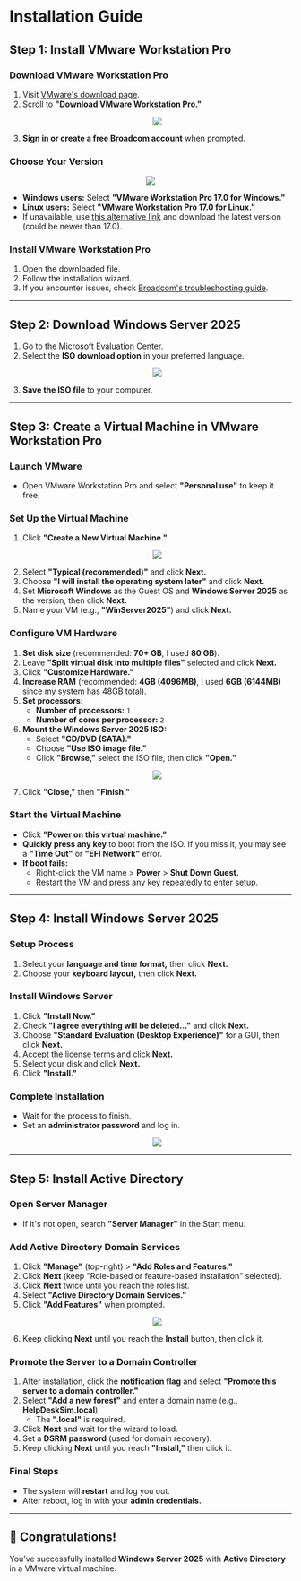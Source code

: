 # Installation Guide

## Step 1: Install VMware Workstation Pro

### **Download VMware Workstation Pro**
1. Visit [VMware's download page](https://knowledge.broadcom.com/external/article/344595/downloading-and-installing-vmware-workst.html).  
2. Scroll to **"Download VMware Workstation Pro."**  
   <p align="center">
     <img src="https://github.com/JBrunoX/Help-Desk-Lab/blob/dd1e4c7f9b8ac541c5a1cdf466eeace5e9624bca/images/download%20VMware.png">
   </p>
3. **Sign in or create a free Broadcom account** when prompted.  

### **Choose Your Version**
<p align="center">
  <img src="https://github.com/JBrunoX/Help-Desk-Lab/blob/main/images/vmware%20version.png">
</p>

- **Windows users:** Select **"VMware Workstation Pro 17.0 for Windows."**  
- **Linux users:** Select **"VMware Workstation Pro 17.0 for Linux."**  
- If unavailable, use [this alternative link](https://support.broadcom.com/group/ecx/productdownloads?subfamily=VMware%20Workstation%20Pro&freeDownloads=true) and download the latest version (could be newer than 17.0).  

### **Install VMware Workstation Pro**
1. Open the downloaded file.  
2. Follow the installation wizard.  
3. If you encounter issues, check [Broadcom's troubleshooting guide](https://knowledge.broadcom.com/external/article?articleNumber=387947).  

---

## Step 2: Download Windows Server 2025
1. Go to the [Microsoft Evaluation Center](https://www.microsoft.com/en-us/evalcenter/download-windows-server-2025).  
2. Select the **ISO download option** in your preferred language.  
   <p align="center">
     <img src="https://github.com/JBrunoX/Help-Desk-Lab/blob/main/images/windows2025PickLang.png">
   </p>
3. **Save the ISO file** to your computer.  

---

## Step 3: Create a Virtual Machine in VMware Workstation Pro

### **Launch VMware**
- Open VMware Workstation Pro and select **"Personal use"** to keep it free.  

### **Set Up the Virtual Machine**
1. Click **"Create a New Virtual Machine."**  
   <p align="center">
     <img src="https://github.com/JBrunoX/Help-Desk-Lab/blob/df25d2e53a302b349877f7a65f90de16289c4079/images/createNewVM.png">
   </p>
2. Select **"Typical (recommended)"** and click **Next.**  
3. Choose **"I will install the operating system later"** and click **Next.**  
4. Set **Microsoft Windows** as the Guest OS and **Windows Server 2025** as the version, then click **Next.**  
5. Name your VM (e.g., **"WinServer2025"**) and click **Next.**  

### **Configure VM Hardware**
1. **Set disk size** (recommended: **70+ GB**, I used **80 GB**).  
2. Leave **"Split virtual disk into multiple files"** selected and click **Next.**  
3. Click **"Customize Hardware."**  
4. **Increase RAM** (recommended: **4GB (4096MB)**, I used **6GB (6144MB)** since my system has 48GB total).  
5. **Set processors:**  
   - **Number of processors:** `1`  
   - **Number of cores per processor:** `2`  
6. **Mount the Windows Server 2025 ISO:**  
   - Select **"CD/DVD (SATA)."**  
   - Choose **"Use ISO image file."**  
   - Click **"Browse,"** select the ISO file, then click **"Open."**  
   <p align="center">
     <img src="https://github.com/JBrunoX/Help-Desk-Lab/blob/a3050e8f93eda00b510f6567602ef9d5c39a255c/images/customizeHardwireVMServer.png">
   </p>
7. Click **"Close,"** then **"Finish."**  

### **Start the Virtual Machine**
- Click **"Power on this virtual machine."**  
- **Quickly press any key** to boot from the ISO. If you miss it, you may see a **"Time Out"** or **"EFI Network"** error.  
- **If boot fails:**  
  - Right-click the VM name > **Power** > **Shut Down Guest.**  
  - Restart the VM and press any key repeatedly to enter setup.  

---

## Step 4: Install Windows Server 2025

### **Setup Process**
1. Select your **language and time format,** then click **Next.**  
2. Choose your **keyboard layout,** then click **Next.**  

### **Install Windows Server**
1. Click **"Install Now."**  
2. Check **"I agree everything will be deleted..."** and click **Next.**  
3. Choose **"Standard Evaluation (Desktop Experience)"** for a GUI, then click **Next.**  
4. Accept the license terms and click **Next.**  
5. Select your disk and click **Next.**  
6. Click **"Install."**  

### **Complete Installation**
- Wait for the process to finish.  
- Set an **administrator password** and log in.  
  <p align="center">
    <img src="https://github.com/JBrunoX/Help-Desk-Lab/blob/main/images/serverLogIn.png">
  </p>

---

## Step 5: Install Active Directory

### **Open Server Manager**
- If it's not open, search **"Server Manager"** in the Start menu.  

### **Add Active Directory Domain Services**
1. Click **"Manage"** (top-right) > **"Add Roles and Features."**  
2. Click **Next** (keep "Role-based or feature-based installation" selected).  
3. Click **Next** twice until you reach the roles list.  
4. Select **"Active Directory Domain Services."**  
5. Click **"Add Features"** when prompted.  
   <p align="center">
     <img src="https://github.com/JBrunoX/Help-Desk-Lab/blob/main/images/adFeatureAdd.png">
   </p>
6. Keep clicking **Next** until you reach the **Install** button, then click it.  

### **Promote the Server to a Domain Controller**
1. After installation, click the **notification flag** and select **"Promote this server to a domain controller."**  
2. Select **"Add a new forest"** and enter a domain name (e.g., **HelpDeskSim.local**).  
   - The **".local"** is required.  
3. Click **Next** and wait for the wizard to load.  
4. Set a **DSRM password** (used for domain recovery).  
5. Keep clicking **Next** until you reach **"Install,"** then click it.  

### **Final Steps**
- The system will **restart** and log you out.  
- After reboot, log in with your **admin credentials.**  

---

## 🎉 **Congratulations!**
You’ve successfully installed **Windows Server 2025** with **Active Directory** in a VMware virtual machine.
